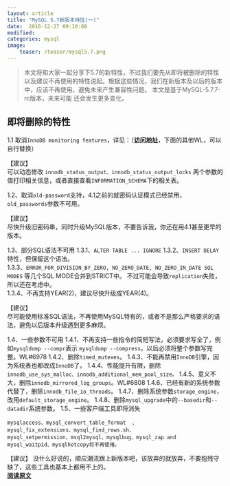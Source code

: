 ```yaml
---
layout: article
title: "MySQL 5.7新版本特性(一)"
date:  2016-12-27 09:10:08
modified:
categories: mysql
image:
    teaser: /teaser/mysql5.7.png
---
```


> 本文将和大家一起分享下5.7的新特性，不过我们要先从即将被删除的特性以及建议不再使用的特性说起。根据这些情况，我们在新版本及以后的版本中，应该不再使用，避免未来产生兼容性问题。 
>本文是基于MySQL-5.7.7-rc版本，未来可能 还会发生更多变化。  

## 即将删除的特性
 1.1 取消`InnoDB monitoring features`，详见：（[**访问地址**](http://dev.mysql.com/worklog/task/?id=7377)，下面的其他WL，可以自行替换）    

【建议】  
可以动态修改 `innodb_status_output、innodb_status_output_locks` 两个参数的值打印相关信息，或者直接查看`INFORMATION_SCHEMA`下的相关表。  

1.2、取消`old-password`支持，4.1之前的就密码认证模式已经禁用，`old_passwords`参数不可用。

【建议】  
尽快升级旧密码串，同时升级MySQL版本，不要告诉我，你还在用4.1甚至更早的版本。  

1.3、部分SQL语法不可用
1.3.1、`ALTER TABLE ... IGNORE`
1.3.2、`INSERT DELAY`特性，但保留这个语法。  
1.3.3、`ERROR_FOR_DIVISION_BY_ZERO, NO_ZERO_DATE, NO_ZERO_IN_DATE SQL MODES` 等几个SQL MODE合并到STRICT中。    不过可能会导致`replication`失败，所以还在考虑中。  
1.3.4、不再支持YEAR(2)，建议尽快升级成YEAR(4)。   

【建议】  
尽可能使用标准SQL语法，不再使用MySQL特有的，或者不是那么严格要求的语法，避免以后版本升级遇到更多麻烦。

1.4、一些参数不可用
1.4.1、不再支持一些指令的简短写法，必须要求写全了，例如`mysqldump --compr`表示 `mysqldump --compress`，以后必须将整个参数写完整。WL#6978
1.4.2、删除`timed_mutexes`。
1.4.3、不能再禁用`InnoDB`引擎，因为系统表也都改成`InnoDB`了。
1.4.4、性能提升有限，删除`innodb_use_sys_malloc、innodb_additional_mem_pool_size。`
1.4.5、意义不大，删除`innodb_mirrored_log_groups`。WL#6808
1.4.6、已经有新的系统参数代替了，删除`innodb_file_io_threads`。
1.4.7、删除系统参数`storage_engine`，改用`default_storage_engine`。
1.4.8、删除`mysql_upgrade`中的`--basedir`和`--datadir`系统参数。
1.5、一些客户端工具即将消失
```
mysqlaccess、mysql_convert_table_format  、
mysql_fix_extensions、mysql_find_rows.sh、
mysql_setpermission、msql2mysql、mysqlbug、mysql_zap and 
mysql_waitpid、mysqlhotcopy将不再使用。
```

【建议】
没什么好说的，顺应潮流跟上新版本吧，该放弃的就放弃，不要抱残守缺了，这些工具也基本上都用不上的。  
[**阅读原文**](https://mp.weixin.qq.com/s/FpgDDgB6pm5LVRub6DjgJg)